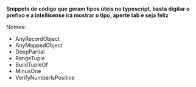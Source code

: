 **Snippets de código que geram tipos úteis no typescript, basta digitar o prefixo e a intellisense irá mostrar o tipo, aperte tab e seja feliz**

Nomes:

- AnyRecordObject
- AnyMappedObject
- DeepPartial
- RangeTuple
- BuildTupleOf
- MinusOne
- VerifyNumberIsPositive
